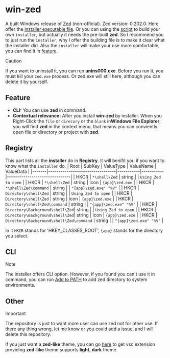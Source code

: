 # win-zed

A built Windows release of [Zed](https://github.com/zed-industries/zed) (non-official). Zed version: 0.202.0. Here offer the [installer executable file](https://github.com/gzqccnu/win-zed/releases/download/0.1.0/win-zed-setup.exe). Or you can using the [script](./win-zed-setup.iss) to build your own `installer`, but actually it needs the pre-built **zed**. So I recommend you to just run the `installer`, why I offer the building file is to make it clear what the installer did. Also the `installer` will make your use more comfortable, you can find it in [feature](#feature).

> [!Caution]
> If you want to uninstall it, you can run **unins000.exe**. Before you run it, you must kill your `zed.exe` process. Or zed.exe will still here, although you can delete it by yourself.

## Feature
- **CLI:**
You can use **zed** in command.
- **Contextual relevance:**
After you install **win-zed** by installer. When you Right-Click the `file` or `direcory` or the `blank` in**Windows File Explorer**, you will find **zed** in the context menu, that means you can conviently open file or directory or project with **zed**.

## Registry
This part lists all the **installer** do in **Registry**. It will benifit you if you want to know what the `installer` do.
| Root  | SubKey                          | ValueType | ValueName | ValueData                     |
|-------|---------------------------------|-----------|-----------|-------------------------------|
| HKCR  | `*\shell\Zed`                   | string    |           | `Using Zed to open`           |
| HKCR  | `*\shell\Zed`                   | string    | Icon      | `{app}\zed.exe`               |
| HKCR  | `*\shell\Zed\command`           | string    |           | `"{app}\zed.exe" "%V"`        |
| HKCR  | `Directory\shell\Zed`           | string    |           | `Using Zed to open`           |
| HKCR  | `Directory\shell\Zed`           | string    | Icon      | `{app}\zed.exe`               |
| HKCR  | `Directory\shell\Zed\command`   | string    |           | `"{app}\zed.exe" "%V"`        |
| HKCR  | `Directory\Background\shell\Zed`| string    |           | `Using Zed to open`           |
| HKCR  | `Directory\Background\shell\Zed`| string    | Icon      | `{app}\zed.exe`               |
| HKCR  | `Directory\Background\shell\Zed\command` | string |         | `"{app}\zed.exe" "%V"`    |


In it `HKCR` stands for 'HKEY_CLASSES_ROOT', `{app}` stands for the directory you select.

## CLI
> [!Note]
> The installer offers CLI option. However, if you found you can't use it in command, you can run [Add to PATH](./AddZedPATH.bat) to add zed directory to system environments.

## Other
> [!Important]
> The repository is just to want more user can use zed not for other use. If there any thing wrong, let me know or you could add a issue, and I will delete this repository.

If you just want a **zed-like** theme, you can go [here](https://github.com/gzqccnu/zed-one-theme-vsc) to get vsc extension providing **zed-like** theme supports **light**, **dark** theme.